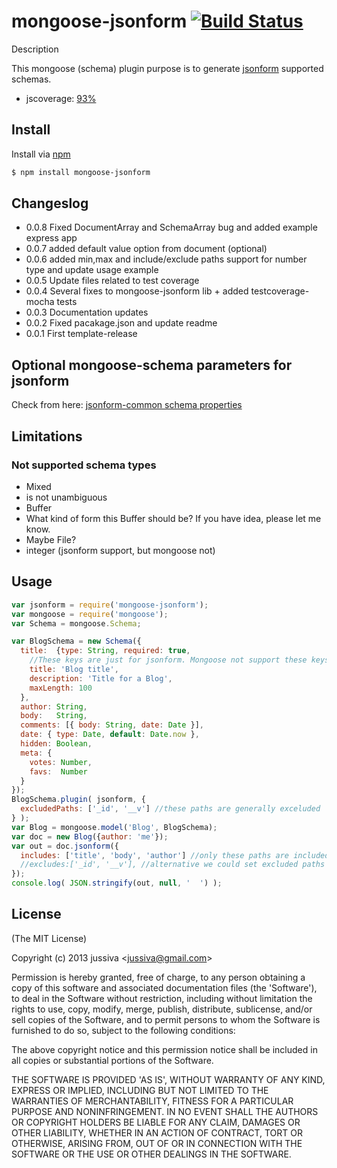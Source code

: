 mongoose-jsonform [![Build Status](https://travis-ci.org/jupe/mongoose-jsonform.png?branch=master)](https://travis-ci.org/jupe/mongoose-jsonform)
=======

Description

This mongoose (schema) plugin purpose is to generate [jsonform](https://github.com/joshfire/jsonform) supported schemas. 

* jscoverage: [93%](http://htmlpreview.github.io/?https://github.com/jupe/mongoose-jsonform/blob/master/test/coverage.html)


## Install
Install via [npm](https://npmjs.org/package/mongoose-jsonform)
```bash
$ npm install mongoose-jsonform
```

## Changeslog
* 0.0.8 Fixed DocumentArray and SchemaArray bug and added example express app
* 0.0.7 added default value option from document (optional)
* 0.0.6 added min,max and include/exclude paths support for number type and update usage example
* 0.0.5 Update files related to test coverage
* 0.0.4 Several fixes to mongoose-jsonform lib + added testcoverage-mocha tests
* 0.0.3 Documentation updates
* 0.0.2 Fixed pacakage.json and update readme
* 0.0.1 First template-release

## Optional mongoose-schema parameters for jsonform
Check from here: [jsonform-common schema properties](https://github.com/joshfire/jsonform/wiki#wiki-default-common)

## Limitations

### Not supported schema types

* Mixed
 * is not unambiguous
* Buffer
 * What kind of form this Buffer should be? If you have idea, please let me know.
  * Maybe File?
* integer  (jsonform support, but mongoose not)

## Usage

```js
var jsonform = require('mongoose-jsonform');
var mongoose = require('mongoose');
var Schema = mongoose.Schema;

var BlogSchema = new Schema({
  title:  {type: String, required: true,
    //These keys are just for jsonform. Mongoose not support these keys. 
    title: 'Blog title',
    description: 'Title for a Blog',
    maxLength: 100
  },
  author: String,
  body:   String,
  comments: [{ body: String, date: Date }],
  date: { type: Date, default: Date.now },
  hidden: Boolean,
  meta: {
    votes: Number,
    favs:  Number
  }
});
BlogSchema.plugin( jsonform, {
  excludedPaths: ['_id', '__v'] //these paths are generally exceluded
} );
var Blog = mongoose.model('Blog', BlogSchema);
var doc = new Blog({author: 'me'});
var out = doc.jsonform({
  includes: ['title', 'body', 'author'] //only these paths are included in json schema
  //excludes:['_id', '__v'], //alternative we could set excluded paths
});
console.log( JSON.stringify(out, null, '  ') );
```

## License 

(The MIT License)

Copyright (c) 2013 jussiva &lt;jussiva@gmail.com&gt;

Permission is hereby granted, free of charge, to any person obtaining
a copy of this software and associated documentation files (the
'Software'), to deal in the Software without restriction, including
without limitation the rights to use, copy, modify, merge, publish,
distribute, sublicense, and/or sell copies of the Software, and to
permit persons to whom the Software is furnished to do so, subject to
the following conditions:

The above copyright notice and this permission notice shall be
included in all copies or substantial portions of the Software.

THE SOFTWARE IS PROVIDED 'AS IS', WITHOUT WARRANTY OF ANY KIND,
EXPRESS OR IMPLIED, INCLUDING BUT NOT LIMITED TO THE WARRANTIES OF
MERCHANTABILITY, FITNESS FOR A PARTICULAR PURPOSE AND NONINFRINGEMENT.
IN NO EVENT SHALL THE AUTHORS OR COPYRIGHT HOLDERS BE LIABLE FOR ANY
CLAIM, DAMAGES OR OTHER LIABILITY, WHETHER IN AN ACTION OF CONTRACT,
TORT OR OTHERWISE, ARISING FROM, OUT OF OR IN CONNECTION WITH THE
SOFTWARE OR THE USE OR OTHER DEALINGS IN THE SOFTWARE.
